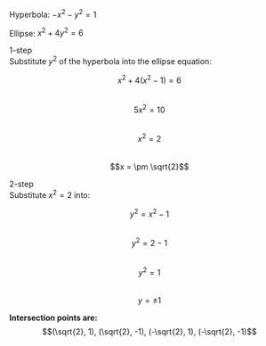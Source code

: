 Hyperbola: $-x^2 - y^2 = 1$

Ellipse: $x^2 + 4y^2 = 6$

1-step  
Substitute $y^2$ of the hyperbola into the ellipse equation:  

$$x^2 + 4(x^2 - 1) = 6$$  
$$5x^2 = 10$$  
$$x^2 = 2$$  
$$x = \pm \sqrt{2}$$  

2-step  
Substitute $x^2 = 2$ into:  

$$y^2 = x^2 - 1$$  
$$y^2 = 2 - 1$$  
$$y^2 = 1$$  
$$y = \pm 1$$  

**Intersection points are:**
$$(\sqrt{2}, 1), (\sqrt{2}, -1), (-\sqrt{2}, 1), (-\sqrt{2}, -1)$$
